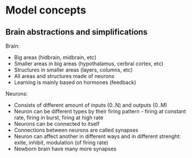 # Model concepts
## Brain abstractions and simplifications
Brain:
* Big areas (hidbrain, midbrain, etc)
* Smaller areas in big areas (hypothalamus, cerbral cortex, etc)
* Structures in smaller areas (layers, columns, etc)
* All areas and structures made of neurons
* Learning is mainly based on hormones (feedback)

Neurons:
* Consists of different amount of inputs (0..N) and outputs (0..M)
* Neuron can be different types by their firing pattern - firing at constant rate, firing in burst, firing at high rate
* Neurons can be connected to itself
* Connections between neurons are called synapses
* Neuron can affect another in different ways and in different strenght: exite, inhibit, modulation (of firing rate)
* Newborn brain have many more synapses
